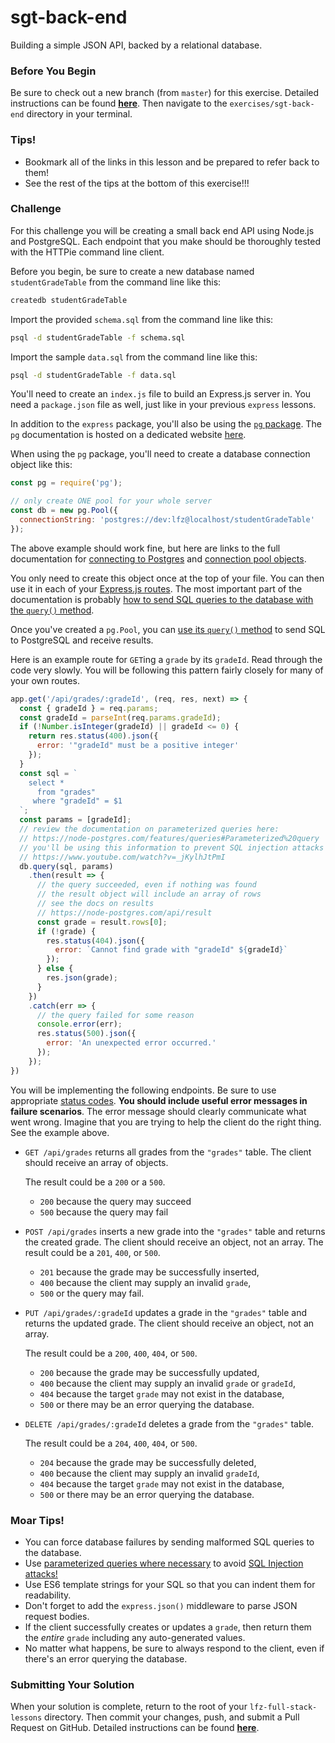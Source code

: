 # sgt-back-end

Building a simple JSON API, backed by a relational database.

### Before You Begin

Be sure to check out a new branch (from `master`) for this exercise. Detailed instructions can be found [**here**](../../guides/before-each-exercise.md). Then navigate to the `exercises/sgt-back-end` directory in your terminal.

### Tips!

- Bookmark all of the links in this lesson and be prepared to refer back to them!
- See the rest of the tips at the bottom of this exercise!!!

### Challenge

For this challenge you will be creating a small back end API using Node.js and PostgreSQL. Each endpoint that you make should be thoroughly tested with the HTTPie command line client.

Before you begin, be sure to create a new database named `studentGradeTable` from the command line like this:

```bash
createdb studentGradeTable
```

Import the provided `schema.sql` from the command line like this:

```bash
psql -d studentGradeTable -f schema.sql
```

Import the sample `data.sql` from the command line like this:

```bash
psql -d studentGradeTable -f data.sql
```

You'll need to create an `index.js` file to build an Express.js server in. You need a `package.json` file as well, just like in your previous `express` lessons.

In addition to the `express` package, you'll also be using the [`pg` package](https://www.npmjs.com/package/pg). The `pg` documentation is hosted on a dedicated website [here](https://node-postgres.com/).

When using the `pg` package, you'll need to create a database connection object like this:

```js
const pg = require('pg');

// only create ONE pool for your whole server
const db = new pg.Pool({
  connectionString: 'postgres://dev:lfz@localhost/studentGradeTable'
});
```

The above example should work fine, but here are links to the full documentation for [connecting to Postgres](https://node-postgres.com/features/connecting) and [connection pool objects](https://node-postgres.com/api/pool).

You only need to create this object once at the top of your file. You can then use it in each of your [Express.js routes](https://expressjs.com/en/starter/basic-routing.html). The most important part of the documentation is probably [how to send SQL queries to the database with the `query()` method](https://node-postgres.com/features/queries).

Once you've created a `pg.Pool`, you can [use its `query()` method](https://node-postgres.com/api/pool#pool.query) to send SQL to PostgreSQL and receive results.

Here is an example route for `GET`ing a `grade` by its `gradeId`. Read through the code very slowly. You will be following this pattern fairly closely for many of your own routes.

```js
app.get('/api/grades/:gradeId', (req, res, next) => {
  const { gradeId } = req.params;
  const gradeId = parseInt(req.params.gradeId);
  if (!Number.isInteger(gradeId) || gradeId <= 0) {
    return res.status(400).json({
      error: '"gradeId" must be a positive integer'
    });
  }
  const sql = `
    select *
      from "grades"
     where "gradeId" = $1
  `;
  const params = [gradeId];
  // review the documentation on parameterized queries here:
  // https://node-postgres.com/features/queries#Parameterized%20query
  // you'll be using this information to prevent SQL injection attacks
  // https://www.youtube.com/watch?v=_jKylhJtPmI
  db.query(sql, params)
    .then(result => {
      // the query succeeded, even if nothing was found
      // the result object will include an array of rows
      // see the docs on results
      // https://node-postgres.com/api/result
      const grade = result.rows[0];
      if (!grade) {
        res.status(404).json({
          error: `Cannot find grade with "gradeId" ${gradeId}`
        });
      } else {
        res.json(grade);
      }
    })
    .catch(err => {
      // the query failed for some reason
      console.error(err);
      res.status(500).json({
        error: 'An unexpected error occurred.'
      });
    });
})
```

You will be implementing the following endpoints. Be sure to use appropriate [status codes](https://www.w3.org/Protocols/rfc2616/rfc2616-sec10.html). **You should include useful error messages in failure scenarios**. The error message should clearly communicate what went wrong. Imagine that you are trying to help the client do the right thing. See the example above.

- `GET /api/grades` returns all grades from the `"grades"` table. The client should receive an array of objects.

    The result could be a `200` or a `500`.
    - `200` because the query may succeed
    - `500` because the query may fail

- `POST /api/grades` inserts a new grade into the `"grades"` table and returns the created grade. The client should receive an object, not an array.
    The result could be a `201`, `400`, or `500`.
    - `201` because the grade may be successfully inserted,
    - `400` because the client may supply an invalid `grade`,
    - `500` or the query may fail.

- `PUT /api/grades/:gradeId` updates a grade in the `"grades"` table and returns the updated grade. The client should receive an object, not an array.

    The result could be a `200`, `400`, `404`, or `500`.
    - `200` because the grade may be successfully updated,
    - `400` because the client may supply an invalid `grade` or `gradeId`,
    - `404` because the target `grade` may not exist in the database,
    - `500` or there may be an error querying the database.

- `DELETE /api/grades/:gradeId` deletes a grade from the `"grades"` table.

    The result could be a `204`, `400`, `404`, or `500`.
    - `204` because the grade may be successfully deleted,
    - `400` because the client may supply an invalid `gradeId`,
    - `404` because the target `grade` may not exist in the database,
    - `500` or there may be an error querying the database.

### Moar Tips!

- You can force database failures by sending malformed SQL queries to the database.
- Use [parameterized queries where necessary](https://node-postgres.com/features/queries#Parameterized%20query) to avoid [SQL Injection attacks!](https://www.youtube.com/watch?v=_jKylhJtPmI)
- Use ES6 template strings for your SQL so that you can indent them for readability.
- Don't forget to add the `express.json()` middleware to parse JSON request bodies.
- If the client successfully creates or updates a `grade`, then return them the _entire_ `grade` including any auto-generated values.
- No matter what happens, be sure to always respond to the client, even if there's an error querying the database.

### Submitting Your Solution

When your solution is complete, return to the root of your `lfz-full-stack-lessons` directory. Then commit your changes, push, and submit a Pull Request on GitHub. Detailed instructions can be found [**here**](../../guides/after-each-exercise.md).
